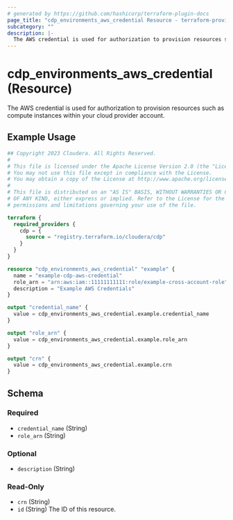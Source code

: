 ```yaml
---
# generated by https://github.com/hashicorp/terraform-plugin-docs
page_title: "cdp_environments_aws_credential Resource - terraform-provider-cdp"
subcategory: ""
description: |-
  The AWS credential is used for authorization to provision resources such as compute instances within your cloud provider account.
---
```


# cdp_environments_aws_credential (Resource)

The AWS credential is used for authorization to provision resources such as compute instances within your cloud provider account.

## Example Usage

```terraform
## Copyright 2023 Cloudera. All Rights Reserved.
#
# This file is licensed under the Apache License Version 2.0 (the "License").
# You may not use this file except in compliance with the License.
# You may obtain a copy of the License at http://www.apache.org/licenses/LICENSE-2.0.
#
# This file is distributed on an "AS IS" BASIS, WITHOUT WARRANTIES OR CONDITIONS
# OF ANY KIND, either express or implied. Refer to the License for the specific
# permissions and limitations governing your use of the file.

terraform {
  required_providers {
    cdp = {
      source = "registry.terraform.io/cloudera/cdp"
    }
  }
}

resource "cdp_environments_aws_credential" "example" {
  name = "example-cdp-aws-credential"
  role_arn = "arn:aws:iam::11111111111:role/example-cross-account-role"
  description = "Example AWS Credentials"
}

output "credential_name" {
  value = cdp_environments_aws_credential.example.credential_name
}

output "role_arn" {
  value = cdp_environments_aws_credential.example.role_arn
}

output "crn" {
  value = cdp_environments_aws_credential.example.crn
}
```

<!-- schema generated by tfplugindocs -->
## Schema

### Required

- `credential_name` (String)
- `role_arn` (String)

### Optional

- `description` (String)

### Read-Only

- `crn` (String)
- `id` (String) The ID of this resource.


